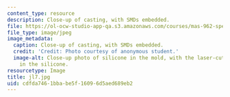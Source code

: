 ```yaml
---
content_type: resource
description: Close-up of casting, with SMDs embedded.
file: https://ol-ocw-studio-app-qa.s3.amazonaws.com/courses/mas-962-special-topics-new-textiles-spring-2010/cdfda7461bbabe5f16096d5aed689eb2_jl7.jpg
file_type: image/jpeg
image_metadata:
  caption: Close-up of casting, with SMDs embedded.
  credit: 'Credit: Photo courtesy of anonymous student.'
  image-alt: Close-up photo of silicone in the mold, with the laser-cut fabric embedded
    in the silicone.
resourcetype: Image
title: jl7.jpg
uid: cdfda746-1bba-be5f-1609-6d5aed689eb2
---
```

